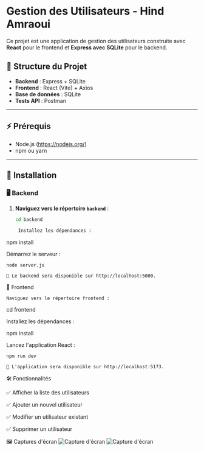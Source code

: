 # Gestion des Utilisateurs - Hind Amraoui

Ce projet est une application de gestion des utilisateurs construite avec **React** pour le frontend et **Express avec SQLite** pour le backend.

## 📁 Structure du Projet

- **Backend** : Express + SQLite
- **Frontend** : React (Vite) + Axios
- **Base de données** : SQLite
- **Tests API** : Postman

---

## ⚡ Prérequis

- Node.js (https://nodejs.org/)
- npm ou yarn

---

## 🚀 Installation

### 🖥️ Backend

1. **Naviguez vers le répertoire `backend`** :

   ```bash
   cd backend

    Installez les dépendances :

npm install

Démarrez le serveur :

    node server.js

    🔹 Le backend sera disponible sur http://localhost:5000.

🎨 Frontend

    Naviguez vers le répertoire frontend :

cd frontend

Installez les dépendances :

npm install

Lancez l'application React :

    npm run dev

    🔹 L'application sera disponible sur http://localhost:5173.

🛠️ Fonctionnalités

✅ Afficher la liste des utilisateurs

✅ Ajouter un nouvel utilisateur

✅ Modifier un utilisateur existant

✅ Supprimer un utilisateur


🖼️ Captures d'écran
![Capture d'écran](https://imgur.com/D6WBn2j.png)
![Capture d'écran](https://imgur.com/FdErESJ.png)
